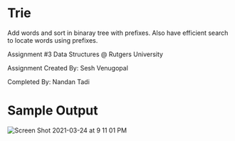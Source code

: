 # Trie
Add words and sort in binaray tree with prefixes. Also have efficient search to locate words using prefixes.

Assignment #3 Data Structures @ Rutgers University

Assignment Created By: Sesh Venugopal

Completed By: Nandan Tadi

# Sample Output
![Screen Shot 2021-03-24 at 9 11 01 PM](https://user-images.githubusercontent.com/34403438/112403773-6c75f000-8ce5-11eb-9994-d5887c0b3bd4.png)

